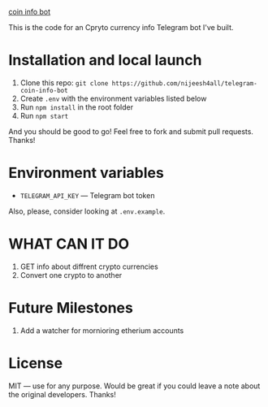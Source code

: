 [coin info bot](https://t.me/Thecryptoinfobot)

This is the code for an Cpryto currency info Telegram bot I've built.

# Installation and local launch

1. Clone this repo: `git clone https://github.com/nijeesh4all/telegram-coin-info-bot`
2. Create `.env` with the environment variables listed below
3. Run `npm install` in the root folder
4. Run `npm start`

And you should be good to go! Feel free to fork and submit pull requests. Thanks!

# Environment variables

- `TELEGRAM_API_KEY` — Telegram bot token

Also, please, consider looking at `.env.example`.

# WHAT CAN IT DO 

1. GET info about diffrent crypto currencies
2. Convert one crypto to another

# Future Milestones

1. Add a watcher for mornioring etherium accounts

# License

MIT — use for any purpose. Would be great if you could leave a note about the original developers. Thanks!
